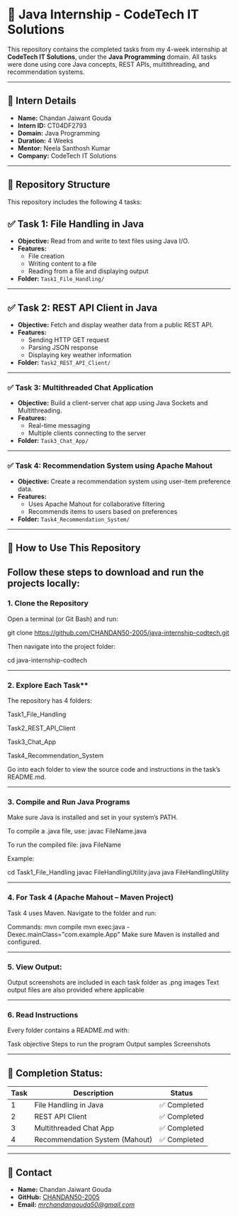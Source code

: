 # 🚀 Java Internship - CodeTech IT Solutions

This repository contains the completed tasks from my 4-week internship at **CodeTech IT Solutions**, under the **Java Programming** domain. All tasks were done using core Java concepts, REST APIs, multithreading, and recommendation systems.

---

## 👤 Intern Details

- **Name:** Chandan Jaiwant Gouda  
- **Intern ID:** CT04DF2793  
- **Domain:** Java Programming  
- **Duration:** 4 Weeks  
- **Mentor:** Neela Santhosh Kumar  
- **Company:** CodeTech IT Solutions  

---

## 📁 Repository Structure

This repository includes the following 4 tasks:

## ✅ Task 1: File Handling in Java
- **Objective:** Read from and write to text files using Java I/O.
- **Features:**
  - File creation
  - Writing content to a file
  - Reading from a file and displaying output
- **Folder:** `Task1_File_Handling/`

---

## ✅ Task 2: REST API Client in Java

- **Objective:** Fetch and display weather data from a public REST API.
- **Features:**
  - Sending HTTP GET request
  - Parsing JSON response
  - Displaying key weather information
- **Folder:** `Task2_REST_API_Client/`

---

### ✅ Task 3: Multithreaded Chat Application

- **Objective:** Build a client-server chat app using Java Sockets and Multithreading.
- **Features:**
  - Real-time messaging
  - Multiple clients connecting to the server
- **Folder:** `Task3_Chat_App/`

---

### ✅ Task 4: Recommendation System using Apache Mahout

- **Objective:** Create a recommendation system using user-item preference data.
- **Features:**
  - Uses Apache Mahout for collaborative filtering
  - Recommends items to users based on preferences
- **Folder:** `Task4_Recommendation_System/`

---

## 📌 How to Use This Repository

Follow these steps to download and run the projects locally:
---

### 1. Clone the Repository

Open a terminal (or Git Bash) and run:

git clone https://github.com/CHANDAN50-2005/java-internship-codtech.git

Then navigate into the project folder:

cd java-internship-codtech

---

### 2. Explore Each Task**

The repository has 4 folders:

Task1_File_Handling

Task2_REST_API_Client

Task3_Chat_App

Task4_Recommendation_System


Go into each folder to view the source code and instructions in the task’s README.md.

---

### 3. Compile and Run Java Programs
Make sure Java is installed and set in your system’s PATH.

To compile a .java file, use:
javac FileName.java

To run the compiled file:
java FileName

Example:

cd Task1_File_Handling
javac FileHandlingUtility.java
java FileHandlingUtility

---

### 4. For Task 4 (Apache Mahout – Maven Project)
Task 4 uses Maven. Navigate to the folder and run:

Commands:
mvn compile
mvn exec:java -Dexec.mainClass="com.example.App"
Make sure Maven is installed and configured.

---

### 5. View Output:

Output screenshots are included in each task folder as .png images
Text output files are also provided where applicable

---

### 6. Read Instructions
Every folder contains a README.md with:

Task objective
Steps to run the program
Output samples
Screenshots

---

## **🏁 Completion Status:**

| Task | Description                        | Status        |
|------|------------------------------------|---------------|
| 1    | File Handling in Java              | ✅ Completed  |
| 2    | REST API Client                    | ✅ Completed  |
| 3    | Multithreaded Chat App             | ✅ Completed  |
| 4    | Recommendation System (Mahout)     | ✅ Completed  |

---

## 📧 Contact

- **Name:** Chandan Jaiwant Gouda  
- **GitHub:** [CHANDAN50-2005](https://github.com/CHANDAN50-2005)  
- **Email:** *mrchandangouda50@gmail.com*
